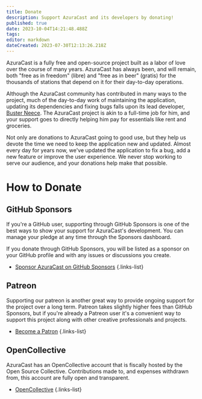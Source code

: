 ```yaml
---
title: Donate
description: Support AzuraCast and its developers by donating!
published: true
date: 2023-10-04T14:21:48.488Z
tags: 
editor: markdown
dateCreated: 2023-07-30T12:13:26.218Z
---
```


AzuraCast is a fully free and open-source project built as a labor of love over the course of many years. AzuraCast has always been, and will remain, both "free as in freedom" (libre) and "free as in beer" (gratis) for the thousands of stations that depend on it for their day-to-day operations.

Although the AzuraCast community has contributed in many ways to the project, much of the day-to-day work of maintaining the application, updating its dependencies and fixing bugs falls upon its lead developer, [Buster Neece](https://github.com/BusterNeece). The AzuraCast project is akin to a full-time job for him, and your support goes to directly helping him pay for essentials like rent and groceries.

Not only are donations to AzuraCast going to good use, but they help us devote the time we need to keep the application new and updated. Almost every day for years now, we've updated the application to fix a bug, add a new feature or improve the user experience. We never stop working to serve our audience, and your donations help make that possible.

# How to Donate

## GitHub Sponsors

If you're a GitHub user, supporting through GitHub Sponsors is one of the best ways to show your support for AzuraCast's development. You can manage your pledge at any time through the Sponsors dashboard.

If you donate through GitHub Sponsors, you will be listed as a sponsor on your GitHub profile and with any issues or discussions you create.

- [Sponsor AzuraCast on GitHub Sponsors](https://github.com/sponsors/AzuraCast)
{.links-list}


## Patreon

Supporting our patreon is another great way to provide ongoing support for the project over a long term. Patreon takes slightly higher fees than GitHub Sponsors, but if you're already a Patreon user it's a convenient way to support this project along with other creative professionals and projects.

- [Become a Patron](https://www.patreon.com/bePatron?u=232463)
{.links-list}


## OpenCollective

AzuraCast has an OpenCollective account that is fiscally hosted by the Open Source Collective. Contributions made to, and expenses withdrawn from, this account are fully open and transparent.

- [OpenCollective](https://opencollective.com/azuracast)
{.links-list}

